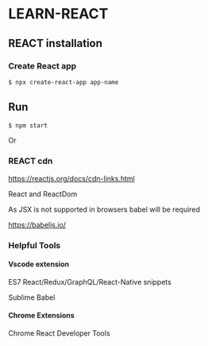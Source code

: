 # LEARN-REACT

## REACT installation

### Create React app

```sh
$ npx create-react-app app-name
```

## Run

```sh
$ npm start
```

Or

### REACT cdn

https://reactjs.org/docs/cdn-links.html

React and ReactDom

<script crossorigin src="https://unpkg.com/react@17/umd/react.development.js"></script>
<script crossorigin src="https://unpkg.com/react-dom@17/umd/react-dom.development.js"></script>

As JSX is not supported in browsers babel will be required

https://babeljs.io/

<scirpt type="text/babel">

### Helpful Tools
#### Vscode extension

ES7 React/Redux/GraphQL/React-Native snippets

Sublime Babel

#### Chrome Extensions

Chrome React Developer Tools
